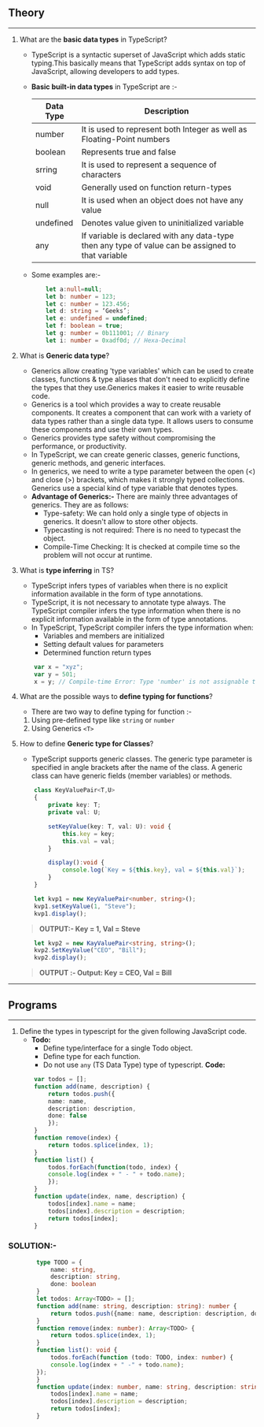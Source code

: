 
## Theory
---

1. What are the **basic data types** in TypeScript?
    - TypeScript is a syntactic superset of JavaScript which adds static typing.This basically means that TypeScript adds syntax on top of JavaScript, allowing developers to add types.
    - **Basic built-in data types** in TypeScript are :-

        |Data Type|Description|
        |---------|-----------|
        |number|It is used to represent both Integer as well as Floating-Point numbers|
        |boolean|Represents true and false|
        |srring|It is used to represent a sequence of characters|
        |void|Generally used on function return-types|
        |null|It is used when an object does not have any value|
        |undefined|Denotes value given to uninitialized variable|
        |any|If variable is declared with any data-type then any type of value can be assigned to that variable|
    - Some examples are:-
        ```ts
            let a:null=null;
            let b: number = 123;
            let c: number = 123.456;
            let d: string = ‘Geeks’;
            let e: undefined = undefined;
            let f: boolean = true;
            let g: number = 0b111001; // Binary
            let i: number = 0xadf0d; // Hexa-Decimal
        ```    

2. What is **Generic data type**?
    - Generics allow creating 'type variables' which can be used to create classes, functions & type aliases that don't need to explicitly define the types that they use.Generics makes it easier to write reusable code.
    - Generics is a tool which provides a way to create reusable components. It creates a component that can work with a variety of data types rather than a single data type. It allows users to consume these components and use their own types. 
    - Generics provides type safety without compromising the performance, or productivity.
    - In TypeScript, we can create generic classes, generic functions, generic methods, and generic interfaces. 
    - In generics, we need to write a type parameter between the open (<) and close (>) brackets, which makes it strongly typed collections. Generics use a special kind of type variable <T> that denotes types.
    - **Advantage of Generics:-** There are mainly three advantages of generics. They are as follows:
        * Type-safety: We can hold only a single type of objects in generics. It doesn't allow to store other objects.
        * Typecasting is not required: There is no need to typecast the object.
        * Compile-Time Checking: It is checked at compile time so the problem will not occur at runtime.

3. What is **type inferring** in TS?
    - TypeScript infers types of variables when there is no explicit information available in the form of type annotations.
    - TypeScript, it is not necessary to annotate type always. The TypeScript compiler infers the type information when there is no explicit information available in the form of type annotations.
    - In TypeScript, TypeScript compiler infers the type information when:
       * Variables and members are initialized
       * Setting default values for parameters
       * Determined function return types

    ```ts
        var x = "xyz";  
        var y = 501;  
        x = y; // Compile-time Error: Type 'number' is not assignable to type 'string' 
    ```    

4. What are the possible ways to **define typing for functions**?
    -  There are two way to define typing for function :-
     1. Using pre-defined type like `string` or `number`
     2. Using Generics `<T>`
    
5. How to define **Generic type for Classes**?      
    - TypeScript supports generic classes. The generic type parameter is specified in angle brackets after the name of the class. A generic class can have generic fields (member variables) or methods.

    ```ts
        class KeyValuePair<T,U>
        { 
            private key: T;
            private val: U;

            setKeyValue(key: T, val: U): void { 
                this.key = key;
                this.val = val;
            }

            display():void { 
                console.log(`Key = ${this.key}, val = ${this.val}`);
            }
        }

        let kvp1 = new KeyValuePair<number, string>();
        kvp1.setKeyValue(1, "Steve");
        kvp1.display();
     ```
    > **OUTPUT:- Key = 1, Val = Steve** 
    ```ts
        let kvp2 = new KayValuePair<string, string>();
        kvp2.SetKeyValue("CEO", "Bill"); 
        kvp2.display(); 
    ```
    > **OUTPUT :- Output: Key = CEO, Val = Bill**


---
## Programs
---

1. Define the types in typescript for the given following JavaScript code.
    - **Todo:**
        - Define type/interface for a single Todo object.
        - Define type for each function.
        - Do not use `any` (TS Data Type) type of typescript.
    **Code:**
    ```ts
        var todos = [];
        function add(name, description) {
            return todos.push({
            name: name,
            description: description,
            done: false
            });
        }
        function remove(index) {
            return todos.splice(index, 1);
        }
        function list() {
            todos.forEach(function(todo, index) {
            console.log(index + " - " + todo.name);
            });
        }
        function update(index, name, description) {
            todos[index].name = name;
            todos[index].description = description;
            return todos[index];
        }
    ```  
### SOLUTION:-

```ts
        type TODO = {
            name: string,
            description: string,
            done: boolean
        }
        let todos: Array<TODO> = [];
        function add(name: string, description: string): number {
            return todos.push({name: name, description: description, done: false});
        }
        function remove(index: number): Array<TODO> {
            return todos.splice(index, 1);
        }
        function list(): void {
            todos.forEach(function (todo: TODO, index: number) {
            console.log(index + " -" + todo.name);
        });
        }
        function update(index: number, name: string, description: string): TODO {
            todos[index].name = name;
            todos[index].description = description;
            return todos[index];
        }
 ```


